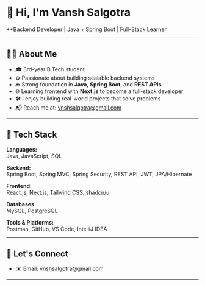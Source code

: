 
# 👋 Hi, I'm Vansh Salgotra

**Backend Developer | Java + Spring Boot | Full-Stack Learner 

---

## 🧑‍💻 About Me

- 🎓 3rd-year B.Tech student
- ⚙️ Passionate about building scalable backend systems
- 🔙 Strong foundation in **Java**, **Spring Boot**, and **REST APIs**
- 🌐 Learning frontend with **Next.js** to become a full-stack developer
- 🛠️ I enjoy building real-world projects that solve problems
- 📬 Reach me at: vnshsalgotra@gmail.com

---

## 🚀 Tech Stack

**Languages:**  
Java, JavaScript,  SQL

**Backend:**  
Spring Boot, Spring MVC, Spring Security, REST API, JWT, JPA/Hibernate

**Frontend:**  
React.js, Next.js, Tailwind CSS, shadcn/ui

**Databases:**  
MySQL, PostgreSQL

**Tools & Platforms:**  
Postman, GitHub, VS Code, IntelliJ IDEA

---


## 🤝 Let's Connect

- ✉️ Email: vnshsalgotra@gmail.com  


---



